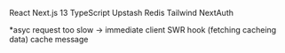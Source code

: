 React 
Next.js 13 
TypeScript
Upstash Redis
Tailwind
NextAuth

*asyc request too slow -> immediate client SWR hook (fetching cacheing data) cache message

